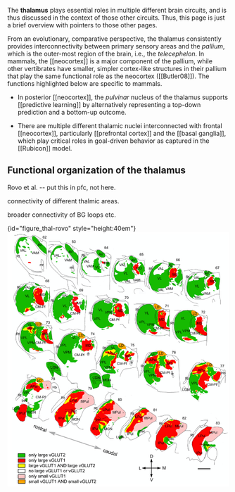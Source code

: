 The **thalamus** plays essential roles in multiple different brain circuits, and is thus discussed in the context of those other circuits. Thus, this page is just a brief overview with pointers to those other pages.

From an evolutionary, comparative perspective, the thalamus consistently provides interconnectivity between primary sensory areas and the _pallium_, which is the outer-most region of the brain, i.e., the _telecephelon_. In mammals, the [[neocortex]] is a major component of the pallium, while other vertibrates have smaller, simpler cortex-like structures in their pallium that play the same functional role as the neocortex ([[Butler08]]). The functions highlighted below are specific to mammals.

* In posterior [[neocortex]], the _pulvinar_ nucleus of the thalamus supports [[predictive learning]] by alternatively representing a top-down prediction and a bottom-up outcome.

* There are multiple different thalamic nuclei interconnected with frontal [[neocortex]], particularly [[prefrontal cortex]] and the [[basal ganglia]], which play critical roles in goal-driven behavior as captured in the [[Rubicon]] model.

<!--- TODO: reunions and hippocampus, etc. -->


## Functional organization of the thalamus

Rovo et al. -- put this in pfc, not here.

connectivity of different thalmic areas.

broader connectivity of BG loops etc.

{id="figure_thal-rovo" style="height:40em"}
![Different types of thalamic drivers in the primate thalamus, which provides key insight into functions of these thalamic areas and the cortical areas they interconnectd with. From Rovo et al., 2012.](media/fig_rovo_ulbert_ascady_12.png)

